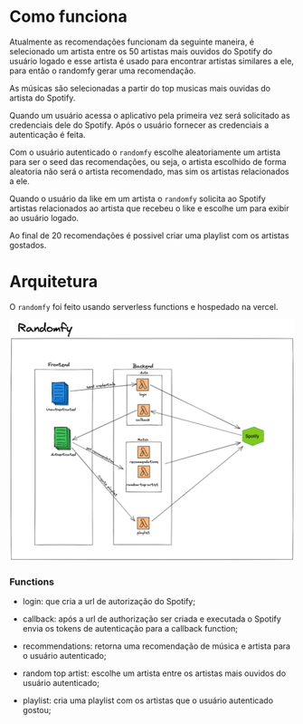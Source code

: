# Como funciona

Atualmente as recomendações funcionam da seguinte maneira, é selecionado um artista entre os 50 artistas mais ouvidos do Spotify do usuário logado e esse artista é usado para encontrar artistas similares a ele, para então o randomfy gerar uma recomendação.

As músicas são selecionadas a partir do top musicas mais ouvidas do artista do Spotify.

Quando um usuário acessa o aplicativo pela primeira vez será solicitado as credenciais dele do Spotify. Após o usuário fornecer as credenciais a autenticação é feita.

Com o usuário autenticado o `randomfy` escolhe aleatoriamente um artista para ser o seed das recomendações, ou seja, o artista escolhido de forma aleatoria não será o artista recomendado, mas sim os artistas relacionados a ele.

Quando o usuário da like em um artista o `randomfy` solicita ao Spotify artistas relacionados ao artista que recebeu o like e escolhe um para exibir ao usuário logado.

Ao final de 20 recomendações é possivel criar uma playlist com os artistas gostados.

# Arquitetura

O `randomfy` foi feito usando serverless functions e hospedado na vercel.

![random-fy-arch](./arch/random-fy-arch.png)

### Functions

- login: que cria a url de autorização do Spotify;

- callback: após a url de authorização ser criada e executada o Spotify envia os tokens de autenticação para a callback function;

- recommendations: retorna uma recomendação de música e artista para o usuário autenticado;

- random top artist: escolhe um artista entre os artistas mais ouvidos do usuário autenticado;

- playlist: cria uma playlist com os artistas que o usuário autenticado gostou;
